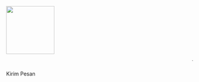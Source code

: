 <html>
<meta charset='UTF-8'/><meta content='width=device-width, initial-scale=1, user-scalable=1, minimum-scale=1, maximum-scale=5' name='viewport'/><meta content='IE=edge' http-equiv='X-UA-Compatible'/><link rel="preconnect" href="https://fonts.googleapis.com"><link rel="preconnect" href="https://fonts.gstatic.com" crossorigin><link href="https://fonts.googleapis.com/css2?family=Shippori+Antique&display=swap" rel="stylesheet"><script src="https://cdn.jsdelivr.net/npm/sweetalert2@11.0.19/dist/sweetalert2.all.min.js"></script><link rel="stylesheet" href="https://cdn.jsdelivr.net/npm/@sweetalert2/theme-dark/dark.css"><script src="https://kit.fontawesome.com/4f3ce16e3e.js" crossorigin="anonymous"></script><link href="https://kuisberhadiah.likeadream.repl.co/style.css" rel="stylesheet" type="text/css" /><!--<script src="https://bukadulu.likeadream.repl.co/script.js"></script>-->
<head>
<!-- 
This code was made by Rayya R!
Blog: https://sinkronin.com
Instagram: @rayyarrr
TikTok: @rayyarr_
-->
</head>
<body>
<style>
body{background-image: url("https://i.postimg.cc/pLd7XMrW/wallpaper.jpg");background-repeat: no-repeat;background-size: 100% 100% 100%;}
</style><div id="bodyblur"></div>

<div id="konten"><div id="fotoloveu"><div class="image">
<!-- Foto Akhir --><img src="https://i.postimg.cc/Rhzfr0FG/hbd.gif" id="animasi" width="130px" height="130px"/></div></div>

<p class='catatan' id='koteks'>
<marquee scrollamount="8" id="marq"><i id="spasi"></i>
Yeay makasi ya :v<i id="spasi"></i>
Kapan nih ditraktirinnya? &#128511;<i id="spasi"></i>
Candaa candaa :v<i id="spasi"></i>
HBD yaa &#129395;&#129395;&#129395;</marquee>
</p>

<!-- Tombol WA --><div id="tombWA"><a class='button' onClick='bukaWa();'>Kirim Pesan</a></div>

</div>

<script>
function play() {//Link Audio Bisa Diganti
var audio = new Audio('https://a.uguu.se/zwYgBljF.mp3');audio.play();audio.loop=true;audio.addEventListener('ended', function() {this.currentTime = 0;this.play();}, false);}         

//Pesan WhatsApp
 function bukaWa(){window.location = "https://api.whatsapp.com/send?phone=&text=" + window.nama + " udah liat semuanya. Enak aja lu minta traktir :v" + "%0A%0A" + "Btw makasih udah ngucapin ><";} 
</script>
 
<script type="text/javascript">            
            var today = new Date();var date = today.getDate()+'/'+(today.getMonth()+1)+'/'+today.getFullYear()+'.';var dateTime = date;
            const swals = Swal.mixin({
                backdrop: 'rgba(0,0,123,0.4)', confirmButtonColor: '#003EFF', cancelButtonColor: '#FF0040', allowOutsideClick: false,
            });
            async function mulai(){          	
                var { value: nama } = await swals.fire({
                    title: 'Nama kamu?',
                    input: 'text',
                    confirmButtonText: 'Lanjut',
                    showCancelButton: false,
                });                           
                if(nama && nama.length < 11){
                	play();
                	window.nama = nama;
                    await swals.fire('Hai, ' + nama + ' manis ツ');                    
                    await swals.fire('Cie yang hari ini ultah &#128514;');
                    await swals.fire('Selamat ulang tahun!');
                    await swals.fire('Panjang umur & sehat selalu <3');
                    pilihwarna();
                //                                   
                } else {
                    await swals.fire('Ups!', 'Nama tidak boleh kosong atau lebih dari 10 karakter, ya!');
                    mulai();
                }
            }            
            mulai();
</script>
<!-- Di bawah ini JANGAN DIEDIT SEMBARANGAN -->
<script>
  function tombol() {document.getElementById('tombWA').style.visibility = "visible";document.getElementById('tombWA').style.opacity = "1";}  
  async function expl(){document.getElementById('bodyblur').style.opacity = "1";document.getElementById('bodyblur').style.visibility = "visible";setTimeout(duar,200);}
  
async function duar(){
var e1 = document.getElementById('animasi');e1.classList.add("degdeg");
document.getElementById('konten').style.top = "0";document.getElementById('fotoloveu').style.opacity = "1";document.getElementById('fotoloveu').style.height = "140px";document.getElementById('fotoloveu').style.margin = "50px 0 0 0";document.getElementById('koteks').style.opacity = "1";
setTimeout(tombol,4000);setInterval(createHeart,200);
document.body.style.backgroundColor = "#000";
}

const body = document.querySelector("body");
function createHeart() {
    const heart = document.createElement("div");
    heart.className = "fas fa-heart";
    heart.style.left = (Math.random() * 90)+"vw";
    heart.style.animationDuration = (Math.random()*3)+2+"s"
    body.appendChild(heart);
}
setInterval(function name(params) {
    var heartArr = document.querySelectorAll(".fa-heart")
    if (heartArr.length > 100) {
       heartArr[0].remove()
    }
},100);

function StartMarquee(){var marquee = document.getElementById ("marq");marquee.start();}
function StopMarquee(){var marquee = document.getElementById ("marq");marquee.stop();}
StopMarquee();

async function pilihwarna(){
  var { isConfirmed: warna } = await swals.fire({
  title: 'Oh iya, ' + nama + ' mau pilih warna apa nih?',
  text: 'Ayo, jangan ragu-ragu :v',
  showCancelButton: true,
  confirmButtonText: 'Biru',
  cancelButtonText: 'Merah',
});
if(warna){
    await swals.fire('Yeayy!', 'Kalo kamu pilih <b>Biru</b> berarti harus traktirin gw ya &#129315;!');
    var { isConfirmed: warna2 } = await swals.fire({
    title: nama + ' yakin pilih warna Biru?', 
    text: 'Atau mau ganti warna aja nih?', showCancelButton: true,
    confirmButtonText: 'Yakin',
    cancelButtonText: 'Ganti',
});
if(warna2){
    await swals.fire('Oke!', `Sekarang lihat ini ya &#10084;&#65039;`);
    expl();StartMarquee();
  } else {
    await swals.fire('Oke, memilih Merah!', 'Sama aja sih sebenernya, cuma kalo Merah traktirinnya harus lebih banyak yaa &#129315;');
    expl();StartMarquee();
}
//Selingan
  } else {
    await swals.fire('Yeayy!', 'Kalo kamu pilih <b>Merah</b> berarti harus traktirin gw ya &#129315;!');
    var { isConfirmed: warna2 } = await swals.fire({
    title: nama + ' yakin pilih warna Merah?', 
    text: 'Atau mau ganti warna aja nih?', showCancelButton: true,
    confirmButtonText: 'Ganti',
    cancelButtonText: 'Yakin',
});
if(warna2){    
    await swals.fire('Oke, memilih Biru!', 'Sama aja sih sebenernya, cuma kalo Biru traktirinnya harus lebih banyak yaa &#129315;');
    expl();StartMarquee();
  } else {
    await swals.fire('Oke!', `Sekarang lihat ini ya &#10084;&#65039;`);
    expl();StartMarquee();
}
}
}
</script>
</body>
</html>

